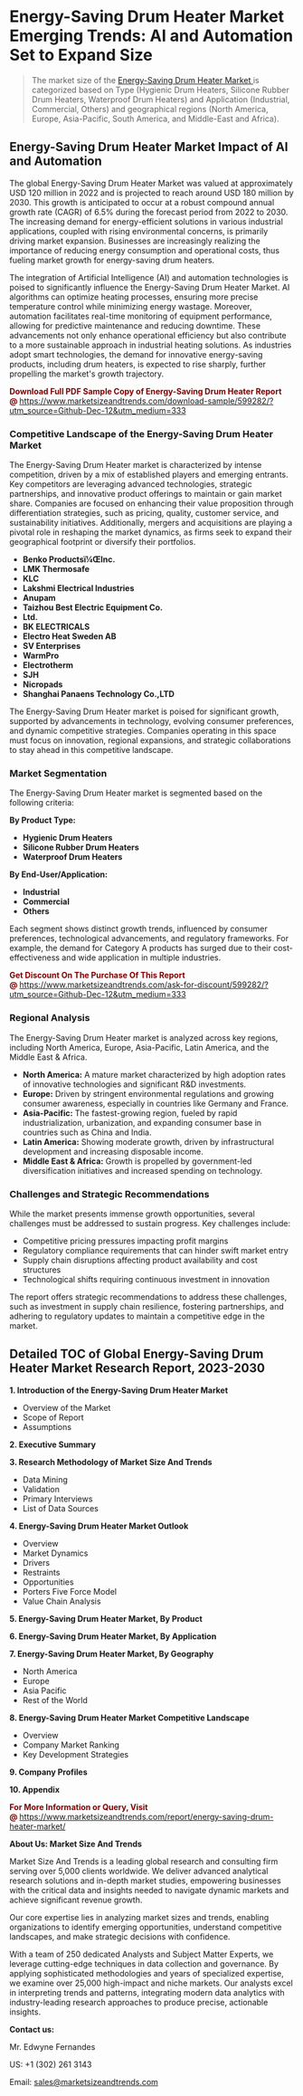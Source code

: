 <H1> Energy-Saving Drum Heater Market Emerging Trends: AI and Automation Set to Expand Size</H1><blockquote><p>The market size of the <a href="https://www.marketsizeandtrends.com/download-sample/599282/?utm_source=Github-Dec-12&amp;utm_medium=333" target="_blank">Energy-Saving Drum Heater Market </a>is categorized based on Type (Hygienic Drum Heaters, Silicone Rubber Drum Heaters, Waterproof Drum Heaters) and Application (Industrial, Commercial, Others) and geographical regions (North America, Europe, Asia-Pacific, South America, and Middle-East and Africa).</p></blockquote><p><h2>Energy-Saving Drum Heater Market Impact of AI and Automation</h2><p>The global Energy-Saving Drum Heater Market was valued at approximately USD 120 million in 2022 and is projected to reach around USD 180 million by 2030. This growth is anticipated to occur at a robust compound annual growth rate (CAGR) of 6.5% during the forecast period from 2022 to 2030. The increasing demand for energy-efficient solutions in various industrial applications, coupled with rising environmental concerns, is primarily driving market expansion. Businesses are increasingly realizing the importance of reducing energy consumption and operational costs, thus fueling market growth for energy-saving drum heaters.</p><p>The integration of Artificial Intelligence (AI) and automation technologies is poised to significantly influence the Energy-Saving Drum Heater Market. AI algorithms can optimize heating processes, ensuring more precise temperature control while minimizing energy wastage. Moreover, automation facilitates real-time monitoring of equipment performance, allowing for predictive maintenance and reducing downtime. These advancements not only enhance operational efficiency but also contribute to a more sustainable approach in industrial heating solutions. As industries adopt smart technologies, the demand for innovative energy-saving products, including drum heaters, is expected to rise sharply, further propelling the market's growth trajectory.</p></p><p><strong><span style="color: #800000;">Download Full PDF Sample Copy of Energy-Saving Drum Heater Report @</span>&nbsp;</strong><a href="https://www.marketsizeandtrends.com/download-sample/599282/?utm_source=Github-Dec-12&amp;utm_medium=333">https://www.marketsizeandtrends.com/download-sample/599282/?utm_source=Github-Dec-12&amp;utm_medium=333</a></p><h3>Competitive Landscape of the Energy-Saving Drum Heater Market</h3><p>The Energy-Saving Drum Heater market is characterized by intense competition, driven by a mix of established players and emerging entrants. Key competitors are leveraging advanced technologies, strategic partnerships, and innovative product offerings to maintain or gain market share. Companies are focused on enhancing their value proposition through differentiation strategies, such as pricing, quality, customer service, and sustainability initiatives. Additionally, mergers and acquisitions are playing a pivotal role in reshaping the market dynamics, as firms seek to expand their geographical footprint or diversify their portfolios.</p><p><strong><p><ul><li>Benko Productsï¼ŒInc. </li><li> LMK Thermosafe </li><li> KLC </li><li> Lakshmi Electrical Industries </li><li> Anupam </li><li> Taizhou Best Electric Equipment Co. </li><li> Ltd. </li><li> BK ELECTRICALS </li><li> Electro Heat Sweden AB </li><li> SV Enterprises </li><li> WarmPro </li><li> Electrotherm </li><li> SJH </li><li> Nicropads </li><li> Shanghai Panaens Technology Co.,LTD</p></li></ul></p></strong></p><p>The Energy-Saving Drum Heater market is poised for significant growth, supported by advancements in technology, evolving consumer preferences, and dynamic competitive strategies. Companies operating in this space must focus on innovation, regional expansions, and strategic collaborations to stay ahead in this competitive landscape.</p><h3>Market Segmentation</h3><p>The Energy-Saving Drum Heater market is segmented based on the following criteria:</p><p><strong>By Product Type:</strong></p><p><strong><p><ul><li>Hygienic Drum Heaters </li><li> Silicone Rubber Drum Heaters </li><li> Waterproof Drum Heaters</p></li></ul></p></strong></p><p><strong>By End-User/Application:</strong></p><p><strong><p><ul><li>Industrial </li><li> Commercial </li><li> Others</p></li></ul></p></strong></p><p>Each segment shows distinct growth trends, influenced by consumer preferences, technological advancements, and regulatory frameworks. For example, the demand for Category A products has surged due to their cost-effectiveness and wide application in multiple industries.</p><p><strong><span style="color: #800000;">Get Discount On The Purchase Of This Report @&nbsp;</span></strong><a href="https://www.marketsizeandtrends.com/ask-for-discount/599282/?utm_source=Github-Dec-12&amp;utm_medium=333">https://www.marketsizeandtrends.com/ask-for-discount/599282/?utm_source=Github-Dec-12&amp;utm_medium=333</a></p><h3>Regional Analysis</h3><p>The Energy-Saving Drum Heater market is analyzed across key regions, including North America, Europe, Asia-Pacific, Latin America, and the Middle East &amp; Africa.</p><ul><li><strong>North America:</strong> A mature market characterized by high adoption rates of innovative technologies and significant R&amp;D investments.</li><li><strong>Europe:</strong> Driven by stringent environmental regulations and growing consumer awareness, especially in countries like Germany and France.</li><li><strong>Asia-Pacific:</strong> The fastest-growing region, fueled by rapid industrialization, urbanization, and expanding consumer base in countries such as China and India.</li><li><strong>Latin America:</strong> Showing moderate growth, driven by infrastructural development and increasing disposable income.</li><li><strong>Middle East &amp; Africa:</strong> Growth is propelled by government-led diversification initiatives and increased spending on technology.</li></ul><h3>Challenges and Strategic Recommendations</h3><p>While the market presents immense growth opportunities, several challenges must be addressed to sustain progress. Key challenges include:</p><ul><li>Competitive pricing pressures impacting profit margins</li><li>Regulatory compliance requirements that can hinder swift market entry</li><li>Supply chain disruptions affecting product availability and cost structures</li><li>Technological shifts requiring continuous investment in innovation</li></ul><p>The report offers strategic recommendations to address these challenges, such as investment in supply chain resilience, fostering partnerships, and adhering to regulatory updates to maintain a competitive edge in the market.</p><h2>Detailed TOC of Global Energy-Saving Drum Heater Market Research Report, 2023-2030</h2><p><strong>1. Introduction of the Energy-Saving Drum Heater Market</strong></p><ul><li>Overview of the Market</li><li>Scope of Report</li><li>Assumptions&nbsp;</li></ul><p><strong>2. Executive Summary</strong></p><p><strong>3. Research Methodology of <strong>Market Size And Trends</strong></strong></p><ul><li>Data Mining</li><li>Validation</li><li>Primary Interviews</li><li>List of Data Sources&nbsp;</li></ul><p><strong>4. Energy-Saving Drum Heater Market Outlook</strong></p><ul><li>Overview</li><li>Market Dynamics</li><li>Drivers</li><li>Restraints</li><li>Opportunities</li><li>Porters Five Force Model</li><li>Value Chain Analysis&nbsp;</li></ul><p><strong>5. Energy-Saving Drum Heater Market, By Product</strong></p><p><strong>6. Energy-Saving Drum Heater Market, By Application</strong></p><p><strong>7. Energy-Saving Drum Heater Market, By Geography</strong></p><ul><li>North America</li><li>Europe</li><li>Asia Pacific</li><li>Rest of the World&nbsp;</li></ul><p><strong>8. Energy-Saving Drum Heater Market Competitive Landscape</strong></p><ul><li>Overview</li><li>Company Market Ranking</li><li>Key Development Strategies&nbsp;</li></ul><p><strong>9. Company Profiles</strong></p><p><strong>10. Appendix</strong></p><p><strong><span style="color: #800000;">For More Information or Query, Visit @&nbsp;</span></strong><a href="https://www.marketsizeandtrends.com/report/energy-saving-drum-heater-market/">https://www.marketsizeandtrends.com/report/energy-saving-drum-heater-market/</a></p><p></p><p><strong>About Us:&nbsp;Market Size And Trends</strong></p><p>Market Size And Trends&nbsp;is a leading global research and consulting firm serving over 5,000 clients worldwide. We deliver advanced analytical research solutions and in-depth market studies, empowering businesses with the critical data and insights needed to navigate dynamic markets and achieve significant revenue growth.</p><p>Our core expertise lies in analyzing market sizes and trends, enabling organizations to identify emerging opportunities, understand competitive landscapes, and make strategic decisions with confidence.</p><p>With a team of 250 dedicated Analysts and Subject Matter Experts, we leverage cutting-edge techniques in data collection and governance. By applying sophisticated methodologies and years of specialized expertise, we examine over 25,000 high-impact and niche markets. Our analysts excel in interpreting trends and patterns, integrating modern data analytics with industry-leading research approaches to produce precise, actionable insights.</p><p><strong>Contact us:</strong></p><p>Mr. Edwyne Fernandes</p><p>US: +1 (302) 261 3143</p><p>Email: <a href="mailto:sales@marketsizeandtrends.com">sales@marketsizeandtrends.com</a>&nbsp;</p>
